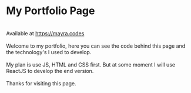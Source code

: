 # My Portfolio Page
<br> Available at https://mayra.codes <br><br>
Welcome to my portfolio, here you can see the code behind this page and the technology's I used to develop.
<br><br>
My plan is use JS, HTML and CSS first. But at some moment I will use ReactJS to develop the end version.
<br><br>
Thanks for visiting this page.
